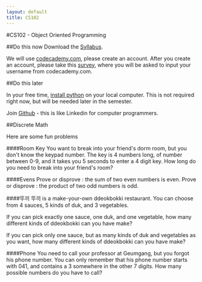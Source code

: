 ```yaml
---
layout: default
title: CS102
---
```


#CS102 - Object Oriented Programming

##Do this now
Download the [Syllabus](/cs102_syllabus.pdf).

We will use [codecademy.com](codecademy.com), please create an account.
After you create an account, please take this [survey](http://goo.gl/forms/ML0lixndSJ), where you will be asked to input your username from codecademy.com.

##Do this later

In your free time, [install python](https://www.python.org/downloads/) on your local computer.
This is not required right now, but will be needed later in the semester.

Join [Github](https://github.com/join) - this is like Linkedin for computer programmers.

##Discrete Math

Here are some fun problems

####Room Key
You want to break into your friend's dorm room, but you don't know the keypad number.
The key is 4 numbers long, of number between 0-9, and it takes you 5 seconds to enter a 4 digit key.
How long do you need to break into your friend's room?

####Evens
Prove or disprove : the sum of two even numbers is even.
Prove or disprove : the product of two odd numbers is odd.

####뚜끼
뚜끼 is a make-your-own ddeokbokki restaurant. You can choose from 4 sauces, 5 kinds of duk, and 3 vegetables.

If you can pick exactly one sauce, one duk, and one vegetable, how many different kinds of ddeokbokki can you have make?

If you can pick only one sauce, but as many kinds of duk and vegetables as you want, how many different kinds of ddeokbokki can you have make?

####Phone
You need to call your professor at Geumgang, but you forgot his phone number.
You can only remember that his phone number starts with 041, and contains a 3 somewhere in the other 7 digits.
How many possible numbers do you have to call?
